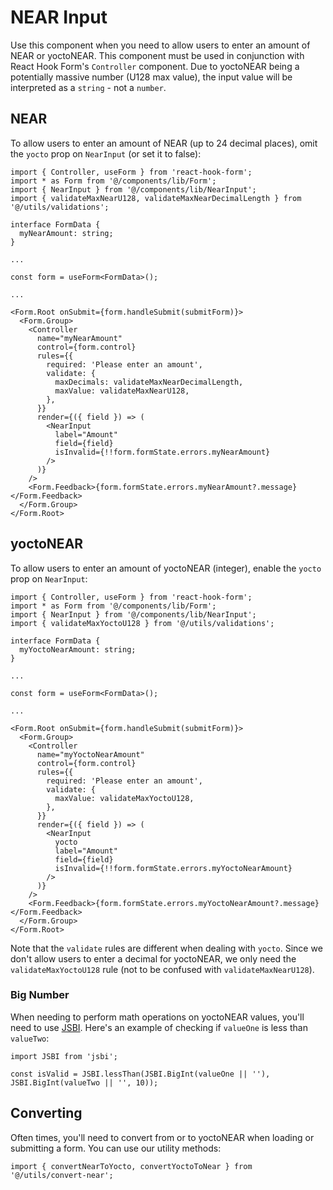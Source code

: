 # NEAR Input

Use this component when you need to allow users to enter an amount of NEAR or yoctoNEAR. This component must be used in conjunction with React Hook Form's `Controller` component. Due to yoctoNEAR being a potentially massive number (U128 max value), the input value will be interpreted as a `string` - not a `number`.

## NEAR

To allow users to enter an amount of NEAR (up to 24 decimal places), omit the `yocto` prop on `NearInput` (or set it to false):

```tsx
import { Controller, useForm } from 'react-hook-form';
import * as Form from '@/components/lib/Form';
import { NearInput } from '@/components/lib/NearInput';
import { validateMaxNearU128, validateMaxNearDecimalLength } from '@/utils/validations';

interface FormData {
  myNearAmount: string;
}

...

const form = useForm<FormData>();

...

<Form.Root onSubmit={form.handleSubmit(submitForm)}>
  <Form.Group>
    <Controller
      name="myNearAmount"
      control={form.control}
      rules={{
        required: 'Please enter an amount',
        validate: {
          maxDecimals: validateMaxNearDecimalLength,
          maxValue: validateMaxNearU128,
        },
      }}
      render={({ field }) => (
        <NearInput
          label="Amount"
          field={field}
          isInvalid={!!form.formState.errors.myNearAmount}
        />
      )}
    />
    <Form.Feedback>{form.formState.errors.myNearAmount?.message}</Form.Feedback>
  </Form.Group>
</Form.Root>
```

## yoctoNEAR

To allow users to enter an amount of yoctoNEAR (integer), enable the `yocto` prop on `NearInput`:

```tsx
import { Controller, useForm } from 'react-hook-form';
import * as Form from '@/components/lib/Form';
import { NearInput } from '@/components/lib/NearInput';
import { validateMaxYoctoU128 } from '@/utils/validations';

interface FormData {
  myYoctoNearAmount: string;
}

...

const form = useForm<FormData>();

...

<Form.Root onSubmit={form.handleSubmit(submitForm)}>
  <Form.Group>
    <Controller
      name="myYoctoNearAmount"
      control={form.control}
      rules={{
        required: 'Please enter an amount',
        validate: {
          maxValue: validateMaxYoctoU128,
        },
      }}
      render={({ field }) => (
        <NearInput
          yocto
          label="Amount"
          field={field}
          isInvalid={!!form.formState.errors.myYoctoNearAmount}
        />
      )}
    />
    <Form.Feedback>{form.formState.errors.myYoctoNearAmount?.message}</Form.Feedback>
  </Form.Group>
</Form.Root>
```

Note that the `validate` rules are different when dealing with `yocto`. Since we don't allow users to enter a decimal for yoctoNEAR, we only need the `validateMaxYoctoU128` rule (not to be confused with `validateMaxNearU128`).

### Big Number

When needing to perform math operations on yoctoNEAR values, you'll need to use [JSBI](https://github.com/GoogleChromeLabs/jsbi). Here's an example of checking if `valueOne` is less than `valueTwo`:

```tsx
import JSBI from 'jsbi';

const isValid = JSBI.lessThan(JSBI.BigInt(valueOne || ''), JSBI.BigInt(valueTwo || '', 10));
```

## Converting

Often times, you'll need to convert from or to yoctoNEAR when loading or submitting a form. You can use our utility methods:

```tsx
import { convertNearToYocto, convertYoctoToNear } from '@/utils/convert-near';
```
